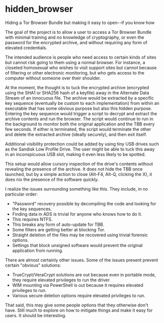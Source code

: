 # hidden_browser
Hiding a Tor Browser Bundle but making it easy to open--if you know how

The goal of the project is to allow a user to access a Tor Browser Bundle with minimal training and no knowledge of cryptography, or even the password for the encrypted archive, and without requiring any form of elevated credentials.

The intended audience is people who need access to certain kinds of sites but cannot risk going to them using a normal browser.  For instance, a closeted homosexual who wishes to visit support sites but cannot because of filtering or other electronic monitoring, but who gets access to the computer without someone over their shoulder.

At the moment, the thought is to tuck the encrypted archive (encrypted using the SHA1 or SHA256 hash of a keyfile) away in the Alternate Data Stream of an innocuous file.  The archive would be extracted by a specific key sequence (eventually be custom to each implementation) from within an executable that has some obvious purpose but also this hidden purpose.  Entering the key sequence would trigger a script to decrypt and extract the archive contents and run the browser.  The script would continue to run in the background to monitor both the original application and the TBB every few seconds.  If either is terminated, the script would terminate the other and delete the extracted archive (ideally securely), and then exit itself.

Additional visibility protection could be added by using tiny USB drives such as the Sandisk Low Profile Drive.  The user might be able to tuck this away in an inconspicuous USB slot, making it even less likely to be spotted.

This setup would allow cursory inspection of the drive's contents without revealing the presence of the archive.  It does not hide the TBB once launched, but by a simple action to close (Alt-F4, Alt-Q, clicking the X), it does nix the presence of the software quickly.

I realize the issues surrounding something like this.  They include, in no particular order:
- "Password" recovery possible by decompiling the code and looking for the key sequences.
- Finding data in ADS is trivial for anyone who knows how to do it.
- This requires NTFS.
- This breaks any form of auto-update for TBB.
- Some filters are getting better at blocking Tor.
- Straight deletion of the files may be recovered using trivial forensic options.
- Settings that block unsigned software would prevent the original application from running.

There are almost certainly other issues.  Some of the issues present prevent certain "obvious" solutions:
- TrueCrypt/VeraCrypt solutions are out because even in portable mode, they require elevated privileges to run the driver.
- WIM mounting via PowerShell is out because it requires elevated privileges to run.
- Various secure deletion options require elevated privileges to run.

That said, this may give some people options that they otherwise don't have.  Still much to explore on how to mitigate things and make it easy for users.  It should be interesting.

